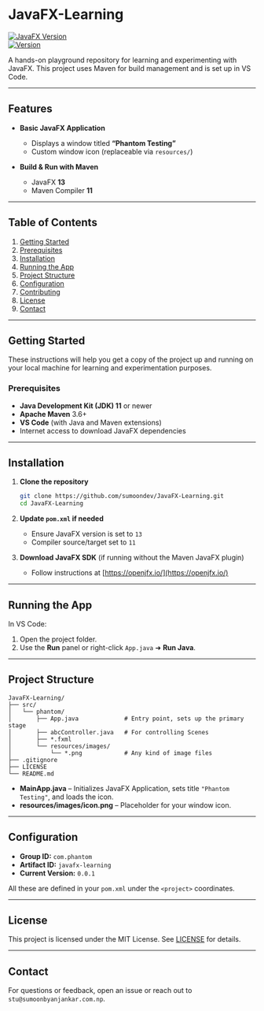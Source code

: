 # JavaFX-Learning

[![JavaFX Version](https://img.shields.io/badge/JavaFX-13-blue.svg)](https://openjfx.io/)   
[![Version](https://img.shields.io/badge/Version-0.0.1-orange.svg)]()

A hands-on playground repository for learning and experimenting with JavaFX. This project uses Maven for build management and is set up in VS Code.

---

## Features

- **Basic JavaFX Application**  
  - Displays a window titled **“Phantom Testing”**  
  - Custom window icon (replaceable via `resources/`)

- **Build & Run with Maven**  
  - JavaFX **13**  
  - Maven Compiler **11**

---

## Table of Contents

1. [Getting Started](#getting-started)  
2. [Prerequisites](#prerequisites)  
3. [Installation](#installation)  
4. [Running the App](#running-the-app)  
5. [Project Structure](#project-structure)  
6. [Configuration](#configuration)  
7. [Contributing](#contributing)  
8. [License](#license)  
9. [Contact](#contact)

---

## Getting Started

These instructions will help you get a copy of the project up and running on your local machine for learning and experimentation purposes.

### Prerequisites

- **Java Development Kit (JDK) 11** or newer  
- **Apache Maven** 3.6+  
- **VS Code** (with Java and Maven extensions)  
- Internet access to download JavaFX dependencies

---

## Installation

1. **Clone the repository**  
   ```bash
   git clone https://github.com/sumoondev/JavaFX-Learning.git
   cd JavaFX-Learning
   ```

2. **Update `pom.xml` if needed**

   * Ensure JavaFX version is set to `13`
   * Compiler source/target set to `11`

3. **Download JavaFX SDK** (if running without the Maven JavaFX plugin)

   * Follow instructions at [https://openjfx.io/](https://openjfx.io/)

---

## Running the App

In VS Code:

1. Open the project folder.
2. Use the **Run** panel or right-click `App.java` ➜ **Run Java**.

---

## Project Structure

```
JavaFX-Learning/
├── src/
│   └── phantom/
│       ├── App.java             # Entry point, sets up the primary stage
│       ├── abcController.java   # For controlling Scenes
│       ├── *.fxml
│       └── resources/images/
│           └── *.png            # Any kind of image files
├── .gitignore
├── LICENSE
└── README.md
```

* **MainApp.java** – Initializes JavaFX Application, sets title `"Phantom Testing"`, and loads the icon.
* **resources/images/icon.png** – Placeholder for your window icon.

---

## Configuration

* **Group ID:** `com.phantom`
* **Artifact ID:** `javafx-learning`
* **Current Version:** `0.0.1`

All these are defined in your `pom.xml` under the `<project>` coordinates.

---
<!-- 
## Contributing

1. Fork the repository
2. Create your feature branch: `git checkout -b feature/YourFeature`
3. Commit your changes: `git commit -m 'Add some feature'`
4. Push to the branch: `git push origin feature/YourFeature`
5. Open a Pull Request

Please follow the existing code style and keep commits atomic.

--- -->

## License

This project is licensed under the MIT License. See [LICENSE](LICENSE) for details.

---

## Contact

For questions or feedback, open an issue or reach out to `stu@sumoonbyanjankar.com.np`.
